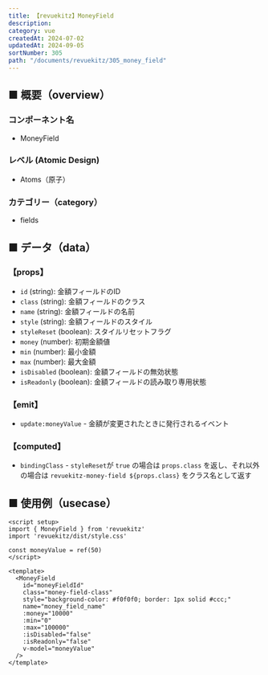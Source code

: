 ```yaml
---
title: 【revuekitz】MoneyField
description: 
category: vue
createdAt: 2024-07-02
updatedAt: 2024-09-05
sortNumber: 305
path: "/documents/revuekitz/305_money_field"
---
```


<nuxt-content-wrapper>

## ■ 概要（overview）
### コンポーネント名
- MoneyField

### レベル (Atomic Design)
-  Atoms（原子）

### カテゴリー（category）
- fields

## ■ データ（data）

### 【props】
- `id` (string): 金額フィールドのID
- `class` (string): 金額フィールドのクラス
- `name` (string): 金額フィールドの名前
- `style` (string): 金額フィールドのスタイル
- `styleReset` (boolean): スタイルリセットフラグ
- `money` (number): 初期金額値
- `min` (number): 最小金額
- `max` (number): 最大金額
- `isDisabled` (boolean): 金額フィールドの無効状態
- `isReadonly` (boolean): 金額フィールドの読み取り専用状態

### 【emit】
- `update:moneyValue` - 金額が変更されたときに発行されるイベント

### 【computed】
- `bindingClass` - `styleReset`が `true` の場合は `props.class` を返し、それ以外の場合は `revuekitz-money-field ${props.class}` をクラス名として返す

## ■ 使用例（usecase）
```vue
<script setup>
import { MoneyField } from 'revuekitz'
import 'revuekitz/dist/style.css' 

const moneyValue = ref(50)
</script>

<template>
  <MoneyField
    id="moneyFieldId"
    class="money-field-class"
    style="background-color: #f0f0f0; border: 1px solid #ccc;"
    name="money_field_name"
    :money="10000"
    :min="0"
    :max="100000"
    :isDisabled="false"
    :isReadonly="false"
    v-model="moneyValue"
  />
</template>

```

</nuxt-content-wrapper>